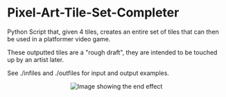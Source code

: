 # Pixel-Art-Tile-Set-Completer
Python Script that, given 4 tiles, creates an entire set of tiles that can then be used in a platformer video game.

These outputted tiles are a  "rough draft", they are intended to be touched up by an artist later.

See ./infiles and ./outfiles for input and output examples. 

<p align="center">
  <img src="https://user-images.githubusercontent.com/50144777/195236775-959afc42-fa1f-454f-bb70-92c717a17244.png" alt="Image showing the end effect"/>
</p>
